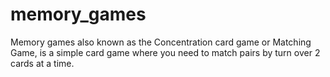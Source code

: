 # memory_games
Memory games
also known as the Concentration card game or Matching Game, is a simple card game where you need to match pairs by turn over 2 cards at a time. 
